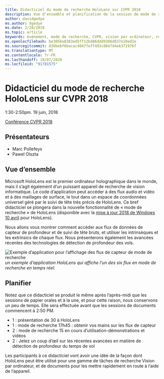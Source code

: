 ```yaml
---
title: Didacticiel du mode de recherche HoloLens sur CVPR 2018
description: Vue d’ensemble et planification de la session de mode de recherche HoloLens, à remettre à la Conférence CVPR le 19 juin 2018.
author: davidgedye
ms.author: dgedye
ms.date: 2/28/2018
ms.topic: article
keywords: événement, mode de recherche, CVPR, vision par ordinateur, recherche, HoloLens
ms.openlocfilehash: be3056e8383ed5ff12bd86ddd9386d837e10ed2e
ms.sourcegitcommit: 838bebf6bacac4047feff493c0847d4e6371976f
ms.translationtype: MT
ms.contentlocale: fr-FR
ms.lasthandoff: 10/07/2020
ms.locfileid: "91781575"
---
```

# <a name="hololens-research-mode-tutorial-at-cvpr-2018"></a>Didacticiel du mode de recherche HoloLens sur CVPR 2018
1:30-2:50pm. 19 juin, 2018

[Conférence CVPR 2018](https://cvpr2018.thecvf.com/)

## <a name="presenters"></a>Présentateurs
* Marc Pollefeys
* Pawel Olszta

## <a name="overview"></a>Vue d’ensemble
Microsoft HoloLens est le premier ordinateur holographique dans le monde, mais il s’agit également d’un puissant appareil de recherche de vision informatique.
Le code d’application peut accéder à des flux audio et vidéo et à des maillages de surface, le tout dans un espace de coordonnées universel géré par le suivi de tête très précis de HoloLens. Ce bref didacticiel se plongera dans la nouvelle fonctionnalité de « mode de recherche » de HoloLens (disponible avec la [mise à jour 2018 de Windows 10 avril](https://docs.microsoft.com/windows/mixed-reality/enthusiast-guide/release-notes-april-2018) pour HoloLens).

Nous allons vous montrer comment accéder aux flux de données de capteur de profondeur et de suivi de tête bruts, et utiliser les intrinsèques et les extrinsics de chaque flux.  Nous présenterons également les avancées récentes des technologies de détection de profondeur des vols.

![Exemple d’application pour l’affichage des flux de capteur de mode de recherche ](../develop/platform-capabilities-and-apis/images/sensor-stream-viewer.jpg)
 *un exemple d’application HoloLens qui affiche l’un des six flux en mode de recherche en temps réel.*

## <a name="schedule"></a>Planifier
Notez que ce didacticiel se produit le même après l’après-midi que les sessions de papier orales et à la une, et pour cette raison, nous conservons un peu de temps.
Elle sera effectuée avant que les sessions de documents commencent à 2:50 PM.

- 1 : présentation de 30 à HoloLens 
- 1 : mode de recherche 17h45 : obtenir vos mains sur les flux de capteur 
- 2 : mode de recherche 15 en cours d’utilisation-démonstrations et vidéos 
- 2 : Jetez un coup d’œil sur les récentes avancées en matière de détection de profondeur du temps de vol 

Les participants à ce didacticiel vont avoir une idée de la façon dont HoloLens peut être utilisé pour une gamme de tâches de recherche Vision par ordinateur, et de documents pour les mettre rapidement en route à l’aide de l’appareil.
